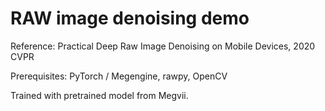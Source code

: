 # RAW image denoising demo

Reference: Practical Deep Raw Image Denoising on Mobile Devices, 2020 CVPR

Prerequisites: PyTorch / Megengine, rawpy, OpenCV

Trained with pretrained model from Megvii.


